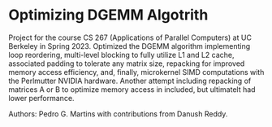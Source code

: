# Optimizing DGEMM Algotrith

Project for the course CS 267 (Applications of Parallel Computers) at UC Berkeley in Spring 2023. Optimized the DGEMM algorithm implementing loop reordering, multi-level blocking to fully utilize L1 and L2 cache, associated padding to tolerate any matrix size, repacking for improved memory access efficiency, and, finally,  microkernel SIMD computations with the Perlmutter NVIDIA hardware. Another attempt including repacking of matrices A or B to optimize memory access in included, but ultimatelt had lower performance. 

Authors: Pedro G. Martins with contributions from Danush Reddy.  
